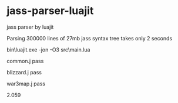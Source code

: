 # jass-parser-luajit
jass parser by luajit



Parsing 300000 lines of 27mb jass syntax tree takes only 2 seconds


bin\luajit.exe -jon -O3 src\main.lua

common.j pass

blizzard.j pass

war3map.j pass

2.059


